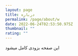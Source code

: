 ```yaml
---
layout: page
title: درباره
permalink: /page/about/w
date: 2022-06-24T02:53:50.975Z
thumbnail: ""
rating: ""
---
```

این صفحه بزودی کامل میشود